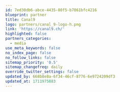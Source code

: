 ```yaml
---
id: 7ed30db6-abce-4435-80f5-b7861bfc4216
blueprint: partner
title: Canal9
logo: partners/canal_9-logo-h.png
link: 'https://canal9.ch/'
highlighted: false
partners_categories:
  - media
use_meta_keywords: false
no_index_page: false
no_follow_links: false
sitemap_priority: '0.5'
sitemap_changefreq: daily
override_twitter_settings: false
updated_by: 668b8e8a-6f34-46cf-8776-6e9724209df3
updated_at: 1711975883
---
```


